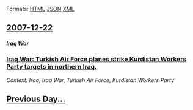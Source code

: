 
Formats: [HTML](2007/12/22/index.html)  [JSON](2007/12/22/index.json)  [XML](2007/12/22/index.xml)  

## [2007-12-22](/news/2007/12/22/index.md)

##### Iraq War
### [ Iraq War: Turkish Air Force planes strike Kurdistan Workers Party targets in northern Iraq. ](/news/2007/12/22/iraq-war-turkish-air-force-planes-strike-kurdistan-workers-party-targets-in-northern-iraq.md)
_Context: Iraq, Iraq War, Turkish Air Force, Kurdistan Workers Party_

## [Previous Day...](/news/2007/12/21/index.md)


